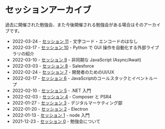 # セッションアーカイブ

過去に開催された勉強会、また今後開催される勉強会がある場合はそのアーカイブです。

* 2022-03-24 - [セッション 11](./sessions/2022-03-24/index.md) - 文字コード・エンコードのはなし
* 2022-03-17 - [セッション 10](./sessions/2022-03-17/index.md) - Python で GUI 操作を自動化する外部ライブラリの紹介
* 2022-03-10 - [セッション 9](./sessions/2022-03-10/index.md) - 非同期な JavaScript (Async/Await)
* 2022-03-03 - [セッション 8](./sessions/2022-03-03/index.md) - Salesforce
* 2022-02-24 - [セッション 7](./sessions/2022-02-24/index.md) - 開発者のためのUI/UX
* 2022-02-17 - [セッション 6](./sessions/2022-02-17/index.md) - JavaScriptのコールスタックとイベントループ
* 2022-02-10 - [セッション 5](./sessions/2022-02-10/index.md) - .NET 入門
* 2022-02-03 - [セッション 4](./sessions/2022-02-03/index.md) - Composer と PSR4
* 2022-01-27 - [セッション 3](./sessions/2022-01-27/index.md) - デジタルマーケティング部
* 2022-01-20 - [セッション 2](./sessions/2022-01-20/index.md) - Electron
* 2022-01-13 - [セッション 1](./sessions/2022-01-13/index.md) - node 入門
* 2021-12-23 - [セッション 0](./sessions/2021-12-23/index.md) - 勉強会について
